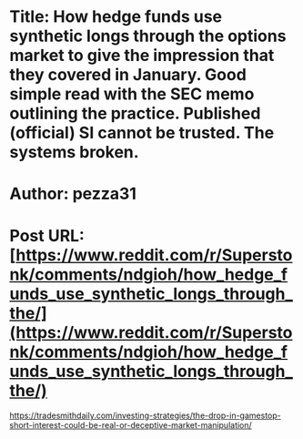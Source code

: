 # Title: How hedge funds use synthetic longs through the options market to give the impression that they covered in January. Good simple read with the SEC memo outlining the practice. Published (official) SI cannot be trusted. The systems broken.
# Author: pezza31
# Post URL: [https://www.reddit.com/r/Superstonk/comments/ndgioh/how_hedge_funds_use_synthetic_longs_through_the/](https://www.reddit.com/r/Superstonk/comments/ndgioh/how_hedge_funds_use_synthetic_longs_through_the/)


https://tradesmithdaily.com/investing-strategies/the-drop-in-gamestop-short-interest-could-be-real-or-deceptive-market-manipulation/